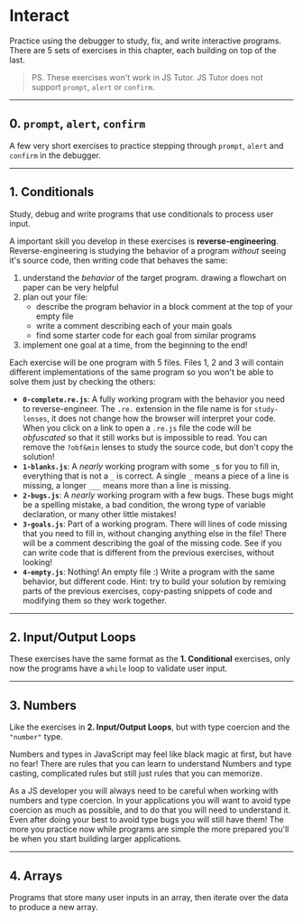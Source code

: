 # Interact

Practice using the debugger to study, fix, and write interactive programs. There are 5 sets of exercises in this chapter, each building on top of the last.

> PS. These exercises won't work in JS Tutor. JS Tutor does not support `prompt`, `alert` or `confirm`.

---

## 0. `prompt`, `alert`, `confirm`

A few very short exercises to practice stepping through `prompt`, `alert` and `confirm` in the debugger.

---

## 1. Conditionals

Study, debug and write programs that use conditionals to process user input.

A important skill you develop in these exercises is **reverse-engineering**. Reverse-engineering is studying the behavior of a program _without_ seeing it's source code, then writing code that behaves the same:

1. understand the _behavior_ of the target program. drawing a flowchart on paper can be very helpful
2. plan out your file:
   - describe the program behavior in a block comment at the top of your empty file
   - write a comment describing each of your main goals
   - find some starter code for each goal from similar programs
3. implement one goal at a time, from the beginning to the end!

Each exercise will be one program with 5 files. Files 1, 2 and 3 will contain different implementations of the same program so you won't be able to solve them just by checking the others:

- **`0-complete.re.js`**: A fully working program with the behavior you need to reverse-engineer. The `.re.` extension in the file name is for `study-lenses`, it does not change how the browser will interpret your code. When you click on a link to open a `.re.js` file the code will be _obfuscated_ so that it still works but is impossible to read. You can remove the `?obf&min` lenses to study the source code, but don't copy the solution!
- **`1-blanks.js`**: A _nearly_ working program with some `_`s for you to fill in, everything that is not a `_` is correct. A single `_` means a piece of a line is missing, a longer `___` means more than a line is missing.
- **`2-bugs.js`**: A _nearly_ working program with a few bugs. These bugs might be a spelling mistake, a bad condition, the wrong type of variable declaration, or many other little mistakes!
- **`3-goals.js`**: Part of a working program. There will lines of code missing that you need to fill in, without changing anything else in the file! There will be a comment describing the goal of the missing code. See if you can write code that is different from the previous exercises, without looking!
- **`4-empty.js`**: Nothing! An empty file :) Write a program with the same behavior, but different code. Hint: try to build your solution by remixing parts of the previous exercises, copy-pasting snippets of code and modifying them so they work together.

---

## 2. Input/Output Loops

These exercises have the same format as the **1. Conditional** exercises, only now the programs have a `while` loop to validate user input.

---

## 3. Numbers

Like the exercises in **2. Input/Output Loops**, but with type coercion and the `"number"` type.

Numbers and types in JavaScript may feel like black magic at first, but have no fear! There are rules that you can learn to understand Numbers and type casting, complicated rules but still just rules that you can memorize.

As a JS developer you will always need to be careful when working with numbers and type coercion. In your applications you will want to avoid type coercion as much as possible, and to do that you will need to understand it. Even after doing your best to avoid type bugs you will still have them! The more you practice now while programs are simple the more prepared you'll be when you start building larger applications.

---

## 4. Arrays

Programs that store many user inputs in an array, then iterate over the data to produce a new array.
